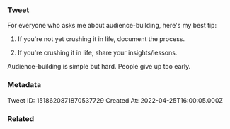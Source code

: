### Tweet
For everyone who asks me about audience-building, here's my best tip:

1. If you're not yet crushing it in life, document the process.

2. If you're crushing it in life, share your insights/lessons.

Audience-building is simple but hard. People give up too early.

### Metadata
Tweet ID: 1518620871870537729
Created At: 2022-04-25T16:00:05.000Z

### Related

